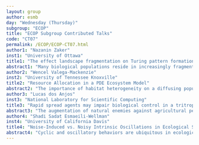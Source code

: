 ```yaml
---
layout: group
author: esmb
day: "Wednesday (Thursday)"
subgroup: "ECOP"
title: "ECOP Subgroup Contributed Talks"
code: "CT07"
permalink: /ECOP/ECOP-CT07.html
author1: "Nazanin Zaker"
inst1: "University of Ottawa"
title1: "The effect landscape fragmentation on Turing pattern formation"
abstract1: "Many biological populations reside in increasingly fragmented landscapes, which arise from human activities and natural causes. Landscape characteristics may change abruptly in space and create sharp transitions (interfaces) in landscape quality. We study how interactions between individuals and populations in a predator-prey system are affected by habitat fragmentation.We model population dynamics with a predator-prey system in a coupled ecological reaction-diffusion equation in a homogeneous landscape to study Turing patterns that emerge from diffusion driven instability (DDI). We derive the DDI conditions and then we use a finite difference scheme method to numerically explore the general conditions using the May model and we present numerical simulations to illustrate our results. Then we extend our studies on Turing pattern formation by considering a predator-prey system on an infinite patchy periodic landscape. The movement between patches is incorporated into the interface conditions that link the reaction-diffusion system between patches. We use a homogenization technique to obtain an analytically tractable approximate model and determine Turing pattern formation conditions. We use numerical simulation to present our results from this approximation method for this model to explore how differential movement and habitat preference of both species in this model, prey and predator, affect DDI."
author2: "Wencel Valega-Mackenzie"
inst2: "University of Tennessee Knoxville"
title2: "Resource Allocation in a PDE Ecosystem Model"
abstract2: "The importance of habitat heterogeneity on a diffusing population is crucial to understand population dynamics. In this talk, we formulate a reaction-diffusion population model to study the effect of resource allocation in an ecosystem with resources having their own dynamics in space and time. This approach is more realistic than simply assuming the resource level is not changing as the population changes. Furthermore, we solve an optimal control problem of our ecosystem model to maximize the abundance of a single species while minimizing the cost of inflow resource allocation."
author3: "Lucas dos Anjos"
inst3: "National Laboratory for Scientific Computing"
title3: "Rapid spread agents may impair biological control in a tritrophic food web with intraguild predation"
abstract3: "The augmentation of natural enemies against agricultural pests is a common tactic undertaken to minimize crop damage without the use of chemical pesticides. Failures of this strategy may result from (i) Allee effects acting on biological control agent; (ii) trophic interactions between the released control agent and native species in the local ecosystem; (iii) excessively rapid spreading agents. To investigate the interplay of these mechanisms in pest biocontrol efficiency in the context of intraguild predation (IGP), we develop a one-dimensional dynamical model of a spatial, tritrophic food web with intraguild predation. We show that the agent's diffusivity (i.e., agent's dispersal speed), and intraguild predator's addition of alternative food sources are important factors in determining the success or failure of pest biocontrol. These results are obtained for spatially explicit models by considering the speed of dispersal of the control agent and the pest. Feedback from theoretical models as the one constructed in this work can provide useful guidelines for practitioners in biological control."
author4: "Shadi Sadat Esmaeili-Wellman"
inst4: "University of California Davis"
title4: "Noise-Induced vs. Noisy Intrinsic Oscillations in Ecological Systems"
abstract4: "Cyclic and oscillatory behaviors are ubiquitous in ecological systems. These oscillations can be noise-induced or due to intrinsic ecological interactions. Due to the stochastic nature of ecological systems, these types of oscillations appear to be very similar and distinguishing between them using ecological data is a topic of active research.  Intrinsic oscillations, unlike noise-induced oscillations, are known to be readily synchronized by local coupling. We propose that spatial patterns in spatially extended systems may contain indirect information about whether cycles are noise-induced or intrinsic. We explore this idea using an ecological model with a period-doubling route to chaos, comparing noise-induced cycles in the stable regime to intrinsic oscillations in the 2-cycle regime, on a lattice with nearest neighbor coupling.  Such models implemented on the lattice undergoes a second order phase transition from disordered to synchrony.  Our results show that although noise-induced and intrinsic oscillations are effectively indistinguishable in the disordered state, the onset of synchrony allows us to differentiate between these two causes of cycles, across a range of spatial scales of observation."
---
```


